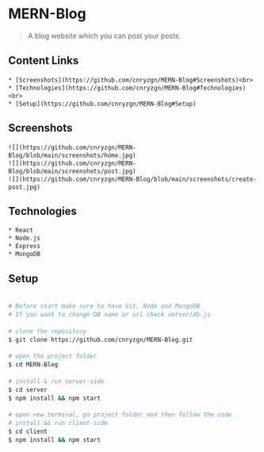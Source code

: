 # MERN-Blog
> A blog website which you can post your posts.

## Content Links
    * [Screenshots](https://github.com/cnryzgn/MERN-Blog#Screenshots)<br>
    * [Technologies](https://github.com/cnryzgn/MERN-Blog#Technologies)<br>
    * [Setup](https://github.com/cnryzgn/MERN-Blog#Setup)

## Screenshots
    ![](https://github.com/cnryzgn/MERN-Blog/blob/main/screenshots/home.jpg)
    ![](https://github.com/cnryzgn/MERN-Blog/blob/main/screenshots/post.jpg)
    ![](https://github.com/cnryzgn/MERN-Blog/blob/main/screenshots/create-post.jpg)

## Technologies
    * React
    * Node.js
    * Express
    * MongoDB

## Setup
```bash

# Before start make sure to have Git, Node and MongoDB
# If you want to change DB name or url check server/db.js

# clone the repository
$ git clone https://github.com/cnryzgn/MERN-Blog.git

# open the project folder
$ cd MERN-Blog

# install & run server-side
$ cd server
$ npm install && npm start

# open new terminal, go project folder and then follow the code
# install && run client-side
$ cd client
$ npm install && npm start

```
